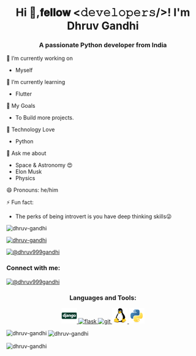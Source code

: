 




                      
                      
                      
                                                                 


                                                
                                              
                                              
                                              
                                              
                                                                                                            
                                                                                                     
                                                   

                                                      
 <h1 align="center">Hi 👋,𝐟𝐞𝐥𝐥𝐨𝐰 <𝚍𝚎𝚟𝚎𝚕𝚘𝚙𝚎𝚛𝚜/>! I'm Dhruv Gandhi</h1>
<h3 align="center">A passionate Python developer from India</h3>


                                                               
 🔭 I’m currently working on 
- Myself

 
🌱 I’m currently learning
- Flutter

📌 My Goals 
- To Build more projects.

 
💜 Technology Love
- Python


 


 💬 Ask me about 
- Space & Astronomy 😍
- Elon Musk
- Physics

 
  
 

 😄 Pronouns: he/him

 ⚡ Fun fact: 
 - The perks of being introvert is you have deep thinking skills😜







<p align="left"> <img src="https://komarev.com/ghpvc/?username=dhruv-gandhi&label=Profile%20views&color=0e75b6&style=flat" alt="dhruv-gandhi" /> </p>

<p align="left"> <a href="https://github.com/ryo-ma/github-profile-trophy"><img src="https://github-profile-trophy.vercel.app/?username=dhruv-gandhi" alt="dhruv-gandhi" /></a> </p>

<p align="left"> <a href="https://twitter.com/@dhruv999gandhi" target="blank"><img src="https://img.shields.io/twitter/follow/@dhruv999gandhi?logo=twitter&style=for-the-badge" alt="@dhruv999gandhi" /></a> </p>


<h3 align="left">Connect with me:</h3>
<p align="left">
<a href="https://twitter.com/@dhruv999gandhi" target="blank"><img align="center" src="https://raw.githubusercontent.com/rahuldkjain/github-profile-readme-generator/master/src/images/icons/Social/twitter.svg" alt="@dhruv999gandhi" height="30" width="40" /></a>
</p>

<h3 align="center">Languages and Tools:</h3>
<p align="center"> <a href="https://www.djangoproject.com/" target="_blank"> <img src="https://raw.githubusercontent.com/devicons/devicon/master/icons/django/django-original.svg" alt="django" width="40" height="40"/> </a> <a href="https://flask.palletsprojects.com/" target="_blank"> <img src="https://www.vectorlogo.zone/logos/pocoo_flask/pocoo_flask-icon.svg" alt="flask" width="40" height="40"/> </a> <a href="https://git-scm.com/" target="_blank"> <img src="https://www.vectorlogo.zone/logos/git-scm/git-scm-icon.svg" alt="git" width="40" height="40"/> </a> <a href="https://www.linux.org/" target="_blank"> <img src="https://raw.githubusercontent.com/devicons/devicon/master/icons/linux/linux-original.svg" alt="linux" width="40" height="40"/> </a> <a href="https://www.python.org" target="_blank"> <img src="https://raw.githubusercontent.com/devicons/devicon/master/icons/python/python-original.svg" alt="python" width="40" height="40"/> </a> </p>

<p><img align="left" src="https://github-readme-stats.vercel.app/api/top-langs?username=dhruv-gandhi&show_icons=true&locale=en&layout=compact" alt="dhruv-gandhi" /></p>

<p>&nbsp;<img align="center" src="https://github-readme-stats.vercel.app/api?username=dhruv-gandhi&show_icons=true&locale=en" alt="dhruv-gandhi" /></p>

<p><img align="center" src="https://github-readme-streak-stats.herokuapp.com/?user=dhruv-gandhi&" alt="dhruv-gandhi" /></p>

 
 
 

